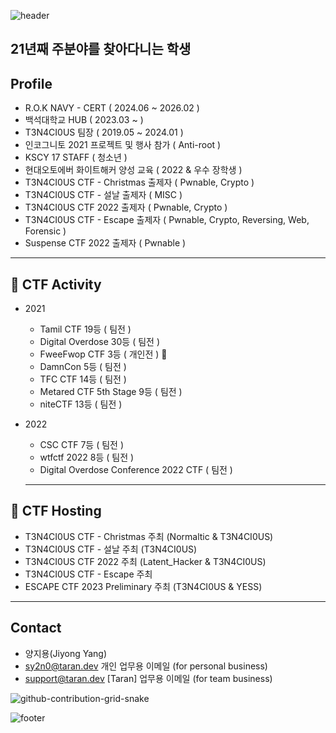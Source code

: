 ![header](https://capsule-render.vercel.app/api?type=waving&&color=gradient&height=100&section=header&fontSize=90)

## 21년째 주분야를 찾아다니는 학생
 
## Profile

* R.O.K NAVY - CERT ( 2024.06 ~ 2026.02 )
* 백석대학교 HUB ( 2023.03 ~ )
* T3N4CI0US 팀장 ( 2019.05 ~ 2024.01 )
* 인코그니토 2021 프로젝트 및 행사 참가 ( Anti-root )
* KSCY 17 STAFF ( 청소년 )
* 현대오토에버 화이트해커 양성 교육 ( 2022 & 우수 장학생 )
* T3N4CI0US CTF - Christmas 출제자 ( Pwnable, Crypto )
* T3N4CI0US CTF - 설날 출제자 ( MISC )
* T3N4CI0US CTF 2022 출제자 ( Pwnable, Crypto )
* T3N4CI0US CTF - Escape 출제자 ( Pwnable, Crypto, Reversing, Web, Forensic )
* Suspense CTF 2022 출제자 ( Pwnable )

***

## 🚩 CTF Activity     

+ 2021
    + Tamil CTF 19등 ( 팀전 )
    + Digital Overdose 30등 ( 팀전 )
    + FweeFwop CTF 3등 ( 개인전 ) 🥉
    + DamnCon 5등 ( 팀전 )
    + TFC CTF 14등 ( 팀전 )
    + Metared CTF 5th Stage 9등 ( 팀전 )
    + niteCTF 13등 ( 팀전 )
    
+ 2022
    + CSC CTF 7등 ( 팀전 )
    + wtfctf 2022 8등 ( 팀전 )
    + Digital Overdose Conference 2022 CTF ( 팀전 )
    
  ***
    
 
## 🚩 CTF Hosting   
+ T3N4CI0US CTF - Christmas 주최 (Normaltic & T3N4CI0US)     
+ T3N4CI0US CTF - 설날 주최 (T3N4CI0US)
+ T3N4CI0US CTF 2022 주최 (Latent_Hacker & T3N4CI0US)
+ T3N4CI0US CTF - Escape 주최
+ ESCAPE CTF 2023 Preliminary 주최 (T3N4CI0US & YESS)
 
 ***

## Contact     
 * 양지용(Jiyong Yang)
 * sy2n0@taran.dev 개인 업무용 이메일 (for personal business)     
 * support@taran.dev [Taran] 업무용 이메일 (for team business) 

 ![github-contribution-grid-snake](https://user-images.githubusercontent.com/90142173/154796318-e529fdc7-2132-4ce7-8417-06b71cf02506.svg)

![footer](https://capsule-render.vercel.app/api?type=waving&&color=gradient&height=100&section=footer&fontSize=90)
